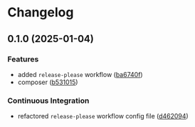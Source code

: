 # Changelog

## 0.1.0 (2025-01-04)


### Features

* added `release-please` workflow ([ba6740f](https://github.com/jkitajima/composer/commit/ba6740f879275c53567572b9d60fd6f2b757e635))
* composer ([b531015](https://github.com/jkitajima/composer/commit/b531015cf4508caf73855f0baad594df51789ad9))


### Continuous Integration

* refactored `release-please` workflow config file ([d462094](https://github.com/jkitajima/composer/commit/d46209422e4f4c78d8c674bd1909313161788efc))
